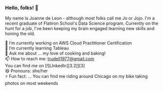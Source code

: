 ### Hello, folks! 👋

My name is Joanne de Leon - although most folks call me Jo or Jojo. I'm a recent graduate of Flatiron School's Data Science program. Currently on the hunt for a job, I've been keeping my brain engaged learning new skills and honing the old.




🔭 I’m currently working on AWS Cloud Practitioner Certification   
🌱 I’m currently learning Tableau  
💬 Ask me about ... my love of cooking and baking!  
📫 How to reach me: trudell1977@gmail.com  
You can find me on [![LInkedIn][3.2]][3]  
😄 Pronouns: she/her  
⚡ Fun fact: ... You can find me riding around Chicago on my bike taking photos on most weekends  

